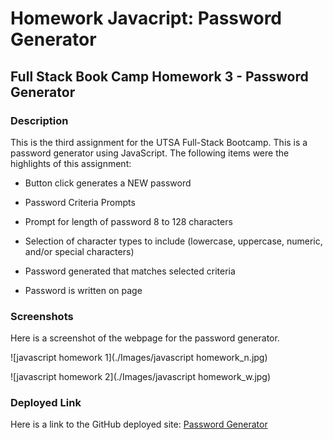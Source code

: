 # Homework Javacript: Password Generator

## Full Stack Book Camp Homework 3 - Password Generator

### Description

This is the third assignment for the UTSA Full-Stack Bootcamp. This is a password generator using JavaScript. The following items were the highlights of this assignment:

* Button click generates a NEW password

* Password Criteria Prompts

* Prompt for length of password 8 to 128 characters

* Selection of character types to include (lowercase, uppercase, numeric, and/or special characters)

* Password generated that matches selected criteria

* Password is written on page


### Screenshots

Here is a screenshot of the webpage for the password generator. 

![javascript homework 1](./Images/javascript homework_n.jpg)

![javascript homework 2](./Images/javascript homework_w.jpg)


### Deployed Link

Here is a link to the GitHub deployed site: [Password Generator](https://ogmedina.github.io/Homework-PasswordGenerator/)
